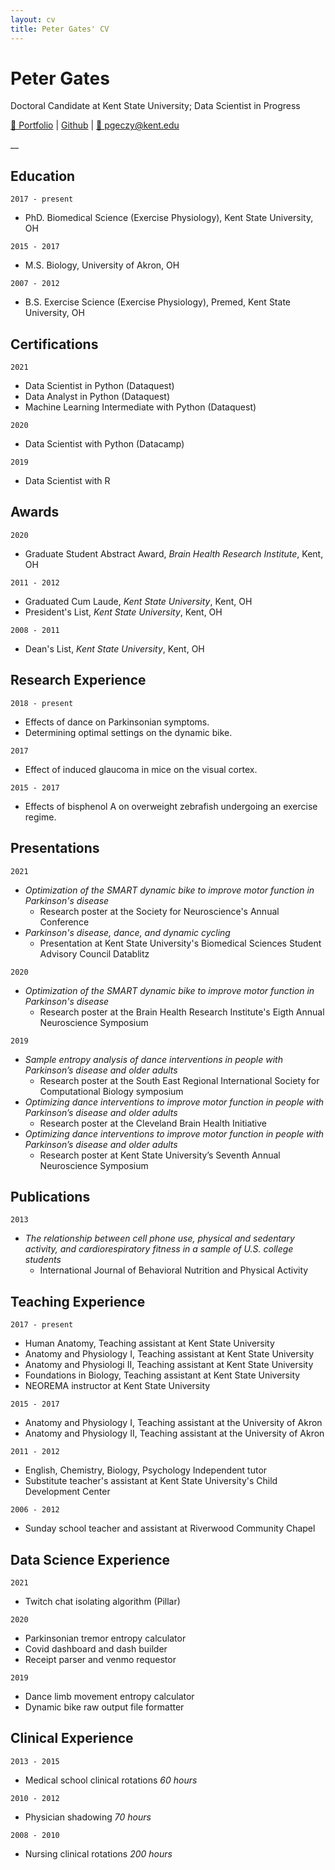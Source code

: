 ```yaml
---
layout: cv
title: Peter Gates' CV
---
```

# Peter Gates
Doctoral Candidate at Kent State University; 
Data Scientist in Progress

<div id="webaddress">
    <a href="https://portfolio.peti.work"> &#128194; Portfolio</a>
  | <a href="https://github.com/pomkos/toc">Github</a>
  | <a href="mailto:pgeczy@kent.edu"> 📧 pgeczy@kent.edu</a>
</div>

__

## Education

`2017 - present`
- PhD. Biomedical Science (Exercise Physiology), Kent State University, OH

`2015 - 2017`
- M.S. Biology, University of Akron, OH

`2007 - 2012`
- B.S. Exercise Science (Exercise Physiology), Premed, Kent State University, OH

## Certifications
`2021`
- Data Scientist in Python (Dataquest)
- Data Analyst in Python (Dataquest)
- Machine Learning Intermediate with Python (Dataquest)

`2020`
- Data Scientist with Python (Datacamp)

`2019`
- Data Scientist with R

## Awards
`2020`
- Graduate Student Abstract Award, *Brain Health Research Institute*, Kent, OH

`2011 - 2012`
- Graduated Cum Laude, *Kent State University*, Kent, OH
- President's List, *Kent State University*, Kent, OH

`2008 - 2011`
- Dean's List, *Kent State University*, Kent, OH

## Research Experience

`2018 - present`
- Effects of dance on Parkinsonian symptoms. 
- Determining optimal settings on the dynamic bike.

`2017`
- Effect of induced glaucoma in mice on the visual cortex.

`2015 - 2017`
- Effects of bisphenol A on overweight zebrafish undergoing an exercise regime.

## Presentations

`2021`
- *Optimization of the SMART dynamic bike to improve motor function in Parkinson's disease*
  - Research poster at the Society for Neuroscience's Annual Conference
- *Parkinson's disease, dance, and dynamic cycling*
  - Presentation at Kent State University's Biomedical Sciences Student Advisory Council Datablitz

`2020`
- *Optimization of the SMART dynamic bike to improve motor function in Parkinson's disease*
  - Research poster at the Brain Health Research Institute's Eigth Annual Neuroscience Symposium

`2019`
- *Sample entropy analysis of dance interventions in people with Parkinson’s disease and older adults*
  - Research poster at the South East Regional International Society for Computational Biology symposium
- *Optimizing dance interventions to improve motor function in people with Parkinson’s disease and older adults*
  - Research poster at the Cleveland Brain Health Initiative
- *Optimizing dance interventions to improve motor function in people with Parkinson’s disease and older adults*
  - Research poster at Kent State University’s Seventh Annual Neuroscience Symposium

## Publications

`2013`
- *The relationship between cell phone use, physical and sedentary activity, and cardiorespiratory fitness in a sample of U.S. college students*
  - International Journal of Behavioral Nutrition and Physical Activity

## Teaching Experience

`2017 - present`
- Human Anatomy, Teaching assistant at Kent State University
- Anatomy and Physiology I, Teaching assistant at Kent State University
- Anatomy and Physiologi II, Teaching assistant at Kent State University
- Foundations in Biology, Teaching assistant at Kent State University
- NEOREMA instructor at Kent State University

`2015 - 2017`
- Anatomy and Physiology I, Teaching assistant at the University of Akron
- Anatomy and Physiology II, Teaching assistant at the University of Akron

`2011 - 2012`
- English, Chemistry, Biology, Psychology Independent tutor
- Substitute teacher's assistant at Kent State University's Child Development Center

`2006 - 2012`
- Sunday school teacher and assistant at Riverwood Community Chapel

## Data Science Experience
`2021`
- Twitch chat isolating algorithm (Pillar)

`2020`
- Parkinsonian tremor entropy calculator
- Covid dashboard and dash builder
- Receipt parser and venmo requestor

`2019`
- Dance limb movement entropy calculator
- Dynamic bike raw output file formatter

## Clinical Experience
`2013 - 2015`
- Medical school clinical rotations *60 hours*

`2010 - 2012`
- Physician shadowing *70 hours*

`2008 - 2010`
- Nursing clinical rotations *200 hours*

<!---
-- #### Footer

Last updated: April, 2021
-->
